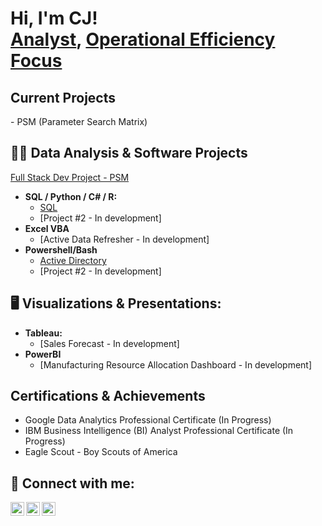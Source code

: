 <h1>Hi, I'm CJ! <br/><a href="https://github.com/cjdunagan"> Analyst</a>, <a href="https://github.com/cjdunagan"> Operational Efficiency Focus</a>

<h2>Current Projects </h2>
  - PSM (Parameter Search Matrix)

<h2> 👨‍💻 Data Analysis & Software Projects </h2>

[Full Stack Dev Project - PSM](https://github.com/cjdunagan)
- <b>SQL / Python / C# / R: </b>
  - [SQL](https://github.com/cjdunagan)
  - [Project #2 - In development]
- <b>Excel VBA</b>
  - [Active Data Refresher - In development]
- <b>Powershell/Bash </b>
   - [Active Directory](https://github.com/cjdunagan/Active-Directory-Lab)
   - [Project #2 - In development]
 

<h2> 🖥️ Visualizations & Presentations:</h2>

- <b>Tableau: </b>
  - [Sales Forecast - In development]
- <b>PowerBI</b>
  - [Manufacturing Resource Allocation Dashboard - In development]


<h2> Certifications & Achievements </h2>

  - Google Data Analytics Professional Certificate (In Progress) 
  - IBM Business Intelligence (BI) Analyst Professional Certificate (In Progress)
  - Eagle Scout - Boy Scouts of America 

<h2> 🤳 Connect with me:</h2>

[<img align="left" alt="CJDunagan | YouTube" width="22px" src="https://cdn.jsdelivr.net/npm/simple-icons@v3/icons/youtube.svg" />][youtube]
[<img align="left" alt="CJDunagan | Twitter" width="22px" src="https://cdn.jsdelivr.net/npm/simple-icons@v3/icons/twitter.svg" />][twitter]
[<img align="left" alt="CJDunagan | LinkedIn" width="22px" src="https://cdn.jsdelivr.net/npm/simple-icons@v3/icons/linkedin.svg" />][linkedin]

[twitter]: https://twitter.com/CJDunagan
[youtube]: https://www.youtube.com/c/CJDunagan
[linkedin]: https://linkedin.com/in/CJDunagan

<!--
**joshmadakor1/joshmadakor1** is a ✨ _special_ ✨ repository because its `README.md` (this file) appears on your GitHub profile.

Here are some ideas to get you started:

- 🔭 I’m currently working on ...
- 🌱 I’m currently learning ...
- 👯 I’m looking to collaborate on ...
- 🤔 I’m looking for help with ...
- 💬 Ask me about ...
- 📫 How to reach me: ...
- 😄 Pronouns: ...
- ⚡ Fun fact: ...
-->
